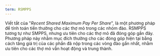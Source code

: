 ```yaml
---
term: RSMPPS
---
```


Viết tắt của "*Recent Shared Maximum Pay Per Share*", là một phương pháp để tính toán tiền thưởng cho các thợ mỏ trong các nhóm đào. RSMPPS tương tự như SMPPS, nhưng ưu tiên cho các thợ mỏ đã đóng góp gần đây. Phương pháp này nhằm mục đích thưởng cho các đóng góp hiện tại bằng cách tăng giá trị của các phần đã nộp trong các vòng đào gần nhất, nhằm ưu tiên cho các thợ mỏ vẫn hoạt động và trung thành.